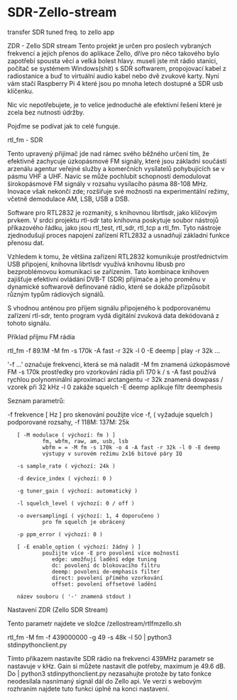 # SDR-Zello-stream
transfer SDR tuned freq. to zello app

ZDR - Zello SDR stream
Tento projekt je určen pro poslech vybraných frekvencí a jejich přenos do aplikace Zello, dříve pro něco takového bylo zapotřebí spousta věcí a velká bolest hlavy. museli jste mít rádio stanici, počítač se systémem Windows(shit) s SDR softwarem, propojovací kabel z radiostanice a buď to virtuální audio kabel nebo dvě zvukové karty. Nyní vám stačí Raspberry Pi 4 které jsou po mnoha letech dostupné a SDR usb klíčenku. 

Nic víc nepotřebujete, je to velice jednoduché ale efektivní řešení které je zcela bez nutnosti údržby. 

Pojďme se podívat jak to celé funguje. 

  

rtl_fm - SDR

Tento upravený přijímač jde nad rámec svého běžného určení tím, že efektivně zachycuje úzkopásmové FM signály, které jsou základní součástí arzenálu agentur veřejné služby a komerčních vysílatelů pohybujících se v pásmu VHF a UHF. Navíc se může pochlubit schopností demodulovat širokopásmové FM signály v rozsahu vysílacího pásma 88-108 MHz. Inovace však nekončí zde; rozšiřuje své možnosti na experimentální režimy, včetně demodulace AM, LSB, USB a DSB.

Software pro RTL2832 je rozmanitý, s knihovnou librtlsdr, jako klíčovým prvkem. V srdci projektu rtl-sdr tato knihovna poskytuje soubor nástrojů příkazového řádku, jako jsou rtl_test, rtl_sdr, rtl_tcp a rtl_fm. Tyto nástroje zjednodušují proces napojení zařízení RTL2832 a usnadňují základní funkce přenosu dat.

Vzhledem k tomu, že většina zařízení RTL2832 komunikuje prostřednictvím USB připojení, knihovna librtlsdr využívá knihovnu libusb pro bezproblémovou komunikaci se zařízením. Tato kombinace knihoven zajišťuje efektivní ovládání DVB-T (SDR) přijímače a jeho proměnu v dynamické softwarově definované rádio, které se dokáže přizpůsobit různým typům rádiových signálů.

S vhodnou anténou pro příjem signálu připojeného k podporovanému zařízení rtl-sdr, tento program vydá digitální zvuková data dekódovaná z tohoto signálu. 

Příklad příjmu FM rádia

rtl_fm -f 89.1M -M fm -s 170k -A fast -r 32k -l 0 -E deemp | play -r 32k ...

'-f ...' označuje frekvenci, která se má naladit
-M fm znamená úzkopásmové FM
-s 170k prostředky pro vzorkování rádia při 170 k / s
-A fast používá rychlou polynominální aproximaci arctangentu
-r 32k znamená dowpass / vzorek při 32 kHz
-l 0 zakáže squelch
-E deemp aplikuje filtr deemphesis











Seznam parametrů:

-f frekvence [ Hz ]
               pro skenování použijte více -f, ( vyžaduje squelch )
               podporované rozsahy, -f 118M: 137M: 25k

       [ -M modulace ( výchozí: fm ) ]
               fm, wbfm, raw, am, usb, lsb
               wbfm = = -M fm -s 170k -o 4 -A fast -r 32k -l 0 -E deemp
               výstupy v surovém režimu 2x16 bitové páry IQ

       -s sample_rate ( výchozí: 24k )

       -d device_index ( výchozí: 0 )

       -g tuner_gain ( výchozí: automatický )

       -l squelch_level ( výchozí: 0 / off )

       -o oversamplingí ( výchozí: 1, 4 doporučeno )
               pro fm squelch je obrácený

       -p ppm_error ( výchozí: 0 )

       [ -E enable_option ( výchozí: žádný ) ]
               použijte více -E pro povolení více možností
                  edge: umožňují ladění edge tuning
                  dc: povolení dc blokovacího filtru
                  deemp: povoleni de-emphasis filter
                  direct: povolení přímého vzorkování
                  offset: povolení offsetové ladění

       název souboru ( '-' znamená stdout )
            

Nastavení ZDR (Zello SDR Stream)

Tento parametr najdete ve složce /zellostream/rtlfmzello.sh

rtl_fm -M fm -f 439000000 -g 49 -s 48k -l 50 | python3 stdinpythonclient.py

Tímto příkazem nastavíte SDR rádio na frekvenci 439MHz parametr se nastavuje v kHz. Gain si můžete nastavit dle potřeby, maximum je 49.6 dB. Do | python3 stdinpythonclient.py nezasahujte protože by tato fonkce neodesílala nasnímaný signál dál do Zello api. Ve verzi s webovým rozhraním najdete tuto funkci úplně na konci nastavení. 

 

